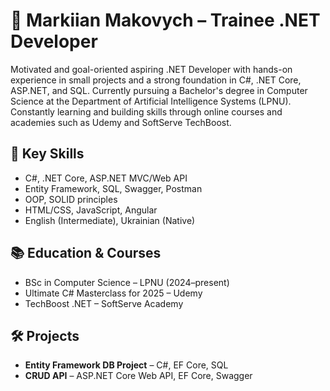 # 📄 Markiian Makovych – Trainee .NET Developer

Motivated and goal-oriented aspiring .NET Developer with hands-on experience in small projects and a strong foundation in C#, .NET Core, ASP.NET, and SQL. Currently pursuing a Bachelor's degree in Computer Science at the Department of Artificial Intelligence Systems (LPNU). Constantly learning and building skills through online courses and academies such as Udemy and SoftServe TechBoost.

## 📌 Key Skills
- C#, .NET Core, ASP.NET MVC/Web API  
- Entity Framework, SQL, Swagger, Postman  
- OOP, SOLID principles  
- HTML/CSS, JavaScript, Angular  
- English (Intermediate), Ukrainian (Native)

## 📚 Education & Courses
- BSc in Computer Science – LPNU (2024–present)  
- Ultimate C# Masterclass for 2025 – Udemy  
- TechBoost .NET – SoftServe Academy

## 🛠️ Projects
- **Entity Framework DB Project** – C#, EF Core, SQL  
- **CRUD API** – ASP.NET Core Web API, EF Core, Swagger
